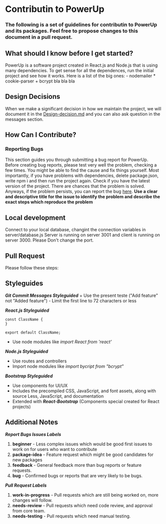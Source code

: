 # Contributin to PowerUp

### The following is a set of guidelines for contributin to PowerUp and its packages. Feel free to propose changes to this document in a pull request.


## What should I know before I get started?
  PowerUp is a software project created in React.js and Node.js that is using many dependencies. To get sense for all the dependences, run the initial project and see how it works. 
     Here is a list of the big ones:
     - nodemailer
     * cookie-parser
     + bcrypt
     bla bla bla

## Design Decisions
  When we make a significant decision in how we maintain the project, we will document it in the [Design-decision.md](https://github.com/inginerie-software-2023-2024/proiect-inginerie-software-fit-smth/blob/main/Design-decision) and you can also ask question in the messages section.

## How Can I Contribute?
  ### Reporting Bugs
  This section guides you through submitting a bug report for PowerUp. Before creating bug reports, please test very well the problem, checking a few times. You might be able to find the cause and fix things yourself. Most importantly, if you have problems with dependencies, delete package.json, write npm i and then run the project again. Check if you have the latest version of the project. There are chances that the problem is solved. 
   Anyways, if the problem persists, you can report the bug [here](https://github.com/inginerie-software-2023-2024/proiect-inginerie-software-fit-smth/issues). **Use a clear and descriptive title for the issue to identify the problem and describe the exact steps which reproduce the problem**

## Local development
  Connect to your local database, changint the connection variables in server/database.js
  Server is running on server 3001 and client is running on server 3000. Please Don't change the port.

## Pull Request
   Please follow these steps:

## Styleguides
  ***Git Commit Messages Styleguided***
         + Use the present teste ("Add feature" not "Added feature")
         - Limit the first line to 72 characters or less
        
   ***React.js Styleguided***
   ```   
   const ClassName {
   }
    
   export default ClassName;
   ```
  - Use node modules like *import React from 'react'*
       
   ***Node.js Styleguided***
  - Use routes and controllers 
  - Import node modules like *import bycript from "bcrypt"*
           
   ***Bootstrap Styleguided***
  - Use components for UI/UX
  - Includes the precompiled CSS, JavaScript, and font assets, along with source Less, JavaScript, and documentation
  - Extended with ***React-Bootstrap*** (Components special created for React projects)

## Additional Notes

  ***Report Bugs Issues Labels***
  1. **beginner** - Less complex issues which would be good first issues to work on for users who want to contribute
  2. **package-idea** - Feature request which might be good candidates for new packages
  3. **feedback** - General feedback more than bug reports or feature requests.
  4. **bug** - Confirmed bugs or reports that are very likely to be bugs.
        
  ***Pull Request Labels***
  1. **work-in-progress** - Pull requests which are still being worked on, more changes will follow.
  2. **needs-review** - Pull requests which need code review, and approval from core team.
  3. **needs-testing** - Pull requests which need manual testing.
      
